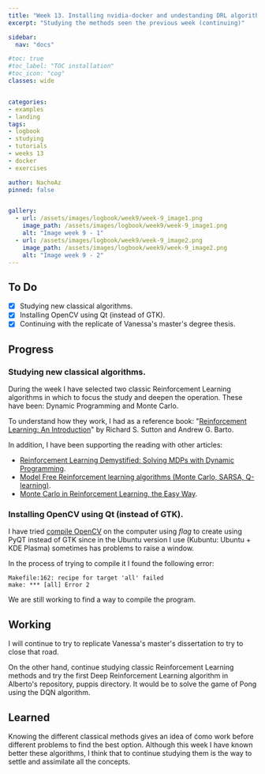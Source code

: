 ```yaml
---
title: "Week 13. Installing nvidia-docker and undestanding DRL algorithms. Part (II)."
excerpt: "Studying the methods seen the previous week (continuing)"

sidebar:
  nav: "docs"

#toc: true
#toc_label: "TOC installation"
#toc_icon: "cog"
classes: wide


categories:
- examples
- landing
tags:
- logbook
- studying
- tutorials
- weeks 13
- docker
- exercises

author: NachoAz
pinned: false


gallery:
  - url: /assets/images/logbook/week9/week-9_image1.png
    image_path: /assets/images/logbook/week9/week-9_image1.png
    alt: "Image week 9 - 1"
  - url: /assets/images/logbook/week9/week-9_image2.png
    image_path: /assets/images/logbook/week9/week-9_image2.png
    alt: "Image week 9 - 2"
---
```


## To Do

- [X] Studying new classical algorithms.
- [X] Installing OpenCV using Qt (instead of GTK).
- [X] Continuing with the replicate of Vanessa's master's degree thesis.

##  Progress

### Studying new classical algorithms.
During the week I have selected two classic Reinforcement Learning algorithms in which to focus the study and deepen the operation. These have been: Dynamic Programming and Monte Carlo.

To understand how they work, I had as a reference book: "[Reinforcement Learning:
An Introduction](https://web.stanford.edu/class/psych209/Readings/SuttonBartoIPRLBook2ndEd.pdf)" by Richard S. Sutton and Andrew G. Barto.


In addition, I have been supporting the reading with other articles:

- [Reinforcement Learning Demystified: Solving MDPs with Dynamic Programming](https://towardsdatascience.com/reinforcement-learning-demystified-solving-mdps-with-dynamic-programming-b52c8093c919).
- [Model Free Reinforcement learning algorithms (Monte Carlo, SARSA, Q-learning)](https://medium.com/deep-math-machine-learning-ai/ch-12-1-model-free-reinforcement-learning-algorithms-monte-carlo-sarsa-q-learning-65267cb8d1b4).
- [Monte Carlo in Reinforcement Learning, the Easy Way](https://medium.com/@zsalloum/monte-carlo-in-reinforcement-learning-the-easy-way-564c53010511).



### Installing OpenCV using Qt (instead of GTK).

I have tried [compile OpenCV](https://www.learnopencv.com/install-opencv-4-on-ubuntu-18-04/) on the computer using *flag* to create using PyQT instead of GTK since in the Ubuntu version I use (Kubuntu: Ubuntu + KDE Plasma) sometimes has problems to raise a window.

In the process of trying to compile it I found the following error:

```
Makefile:162: recipe for target 'all' failed 
make: *** [all] Error 2 
```

We are still working to find a way to compile the program.


## Working

I will continue to try to replicate Vanessa's master's dissertation to try to close that road.

On the other hand, continue studying classic Reinforcement Learning methods and try the first Deep Reinforcement Learning algorithm in Alberto's repository, puppis directory. It would be to solve the game of Pong using the DQN algorithm.


## Learned

Knowing the different classical methods gives an idea of ćomo work before different problems to find the best option. Although this week I have known better these algorithms, I think that to continue studying them is the way to settle and assimilate all the concepts.